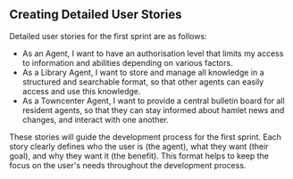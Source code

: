 ## Creating Detailed User Stories
Detailed user stories for the first sprint are as follows:

- As an Agent, I want to have an authorisation level that limits my access to information and abilities depending on various factors.
- As a Library Agent, I want to store and manage all knowledge in a structured and searchable format, so that other agents can easily access and use this knowledge.
- As a Towncenter Agent, I want to provide a central bulletin board for all resident agents, so that they can stay informed about hamlet news and changes, and interact with one another.

These stories will guide the development process for the first sprint. Each story clearly defines who the user is (the agent), what they want (their goal), and why they want it (the benefit). This format helps to keep the focus on the user's needs throughout the development process.
